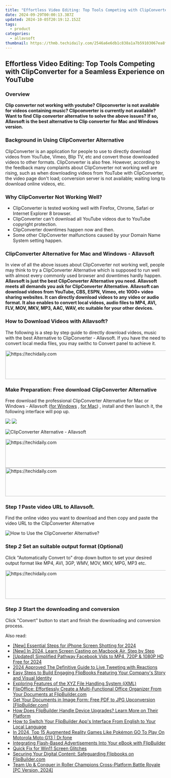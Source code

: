 ```yaml
---
title: "Effortless Video Editing: Top Tools Competing with ClipConverter for a Seamless Experience on YouTube"
date: 2024-09-29T00:00:13.387Z
updated: 2024-10-05T20:19:12.152Z
tags:
  - product
categories:
  - allavsoft
thumbnail: https://thmb.techidaily.com/2546a6e6db1c838a1a7b59103067ea8f9dccc09f3a86cd4ad8b0c7371cd0f3e3.jpg
---
```


## Effortless Video Editing: Top Tools Competing with ClipConverter for a Seamless Experience on YouTube

### Overview

**Clip converter not working with youtube? Clipconverter is not available for videos containing music? Clipconverter is currently not available? Want to find Clip converter alternative to solve the above issues? If so, Allavsoft is the best alternative to Clip converter for Mac and Windows version.**

### Background in Using ClipConverter Alternative

ClipConverter is an application for people to use to directly download videos from YouTube, Vimeo, Blip TV, etc and convert those downloaded videos to other formats. ClipConverter is also free. However, according to the feedback many complaints about ClipConverter not working well are rising, such as when downloading videos from YouTube with ClipConverter, the video page don't load; conversion server is not available; waiting long to download online videos, etc.

### Why ClipConverter Not Working Well?

* ClipConverter is tested working well with Firefox, Chrome, Safari or Internet Explorer 8 browser.
* ClipConverter can't download all YouTube videos due to YouTube copyright protection.
* ClipConverter downtimes happen now and then.
* Some other ClipConverter malfunctions caused by your Domain Name System setting happen.

### ClipConverter Alternative for Mac and Windows - Allavsoft

In view of all the above issues about ClipConverter not working well, people may think to try a ClipConverter Alternative which is supposed to run well with almost every commonly used browser and downtimes hardly happen. **Allavsoft is just the best ClipConverter Alternative you need. Allavsoft meets all demands you ask for ClipConverter Alternative. Allavsoft can download videos from YouTube, CBS, ESPN, Vimeo, etc 1000+ video sharing websites. It can directly download videos to any video or audio format. It also enables to convert local videos, audio files to MP4, AVI, FLV, MOV, MKV, MP3, AAC, WAV, etc suitable for your other devices.**

### How to Download Videos with Allavsoft?

The following is a step by step guide to directly download videos, music with the best Alternative to ClipConverter - Allavsoft. If you have the need to convert local media files, you may swithc to Convert panel to achieve it.

<!-- affiliate ads begin -->
<a href="https://appsumo.8odi.net/c/5597632/2037335/7443" target="_top" id="2037335">
  <img src="//a.impactradius-go.com/display-ad/7443-2037335" border="0" alt="https://techidaily.com" width="728" height="90"/>
</a>
<img height="0" width="0" src="https://appsumo.8odi.net/i/5597632/2037335/7443" style="position:absolute;visibility:hidden;" border="0" />
<!-- affiliate ads end -->

### Make Preparation: Free download ClipConverter Alternative

Free download the professional ClipConverter Alternative for Mac or Windows - Allavsoft ([for Windows](https://tools.techidaily.com/allavsoft/products/) , [for Mac](https://tools.techidaily.com/allavsoft/products/)) , install and then launch it, the following interface will pop up.

[![](https://www.allavsoft.com/how-to/../images/how-to/free-download-win.jpg)](https://tools.techidaily.com/allavsoft/products/) [![](https://www.allavsoft.com/how-to/../images/how-to/free-download-mac.jpg)](https://tools.techidaily.com/allavsoft/products/)

![ClipConverter Alternative - Allavsoft](https://www.allavsoft.com/how-to/../images/allavsoft/screen-shot-600.jpg)

<!-- affiliate ads begin -->
<a href="https://appsumo.8odi.net/c/5597632/2037318/7443" target="_top" id="2037318">
  <img src="//a.impactradius-go.com/display-ad/7443-2037318" border="0" alt="https://techidaily.com" width="728" height="90"/>
</a>
<img height="0" width="0" src="https://appsumo.8odi.net/i/5597632/2037318/7443" style="position:absolute;visibility:hidden;" border="0" />
<!-- affiliate ads end -->

<!-- affiliate ads begin -->
<a href="https://appsumo.8odi.net/c/5597632/2123748/7443" target="_top" id="2123748">
  <img src="//a.impactradius-go.com/display-ad/7443-2123748" border="0" alt="https://techidaily.com" width="600" height="90"/>
</a>
<img height="0" width="0" src="https://appsumo.8odi.net/i/5597632/2123748/7443" style="position:absolute;visibility:hidden;" border="0" />
<!-- affiliate ads end -->

### Step _1_ Paste video URL to Allavsoft.

Find the online video you want to download and then copy and paste the video URL to the ClipConverter Alternative

![How to Use the ClipConverter Alternative?](https://www.allavsoft.com/how-to/../images/how-to/clipconverter-alternative/how-to-use-clipconverter-alternative.jpg)

### Step _2_ Set an suitable output format (Optional)

Click "Automatically Convert to" drop down button to set your desired output format like MP4, AVI, 3GP, WMV, MOV, MKV, MPG, MP3 etc.

<!-- affiliate ads begin -->
<a href="https://aligracehair.sjv.io/c/5597632/1938682/19272" target="_top" id="1938682">
  <img src="//a.impactradius-go.com/display-ad/19272-1938682" border="0" alt="https://techidaily.com" width="728" height="90"/>
</a>
<img height="0" width="0" src="https://aligracehair.sjv.io/i/5597632/1938682/19272" style="position:absolute;visibility:hidden;" border="0" />
<!-- affiliate ads end -->

### Step _3_ Start the downloading and conversion

Click "Convert" button to start and finish the downloading and conversion process.

<ins class="adsbygoogle"
     style="display:block"
     data-ad-format="autorelaxed"
     data-ad-client="ca-pub-7571918770474297"
     data-ad-slot="1223367746"></ins>

<ins class="adsbygoogle"
     style="display:block"
     data-ad-client="ca-pub-7571918770474297"
     data-ad-slot="8358498916"
     data-ad-format="auto"
     data-full-width-responsive="true"></ins>

<span class="atpl-alsoreadstyle">Also read:</span>
<div><ul>
<li><a href="https://digital-screen-recording.techidaily.com/new-essential-steps-for-iphone-screen-shotting-for-2024/"><u>[New] Essential Steps for iPhone Screen Shotting for 2024</u></a></li>
<li><a href="https://screen-mirroring-recording.techidaily.com/new-in-2024-learn-screen-casting-on-macbook-air-step-by-step/"><u>[New] In 2024, Learn Screen Casting on Macbook Air, Step by Step</u></a></li>
<li><a href="https://facebook-video-recording.techidaily.com/updated-simplified-pathway-facebook-vids-to-mp4-720p-and-1080p-hd-free-for-2024/"><u>[Updated] Simplified Pathway Facebook Vids to MP4, 720P & 1080P HD Free for 2024</u></a></li>
<li><a href="https://twitter-videos.techidaily.com/2024-approved-the-definitive-guide-to-live-tweeting-with-reactions/"><u>2024 Approved The Definitive Guide to Live Tweeting with Reactions</u></a></li>
<li><a href="https://win-trending.techidaily.com/easy-steps-to-build-engaging-flipbooks-featuring-your-companys-story-and-visual-identity/"><u>Easy Steps to Build Engaging FlipBooks Featuring Your Company's Story and Visual Identity</u></a></li>
<li><a href="https://fox-ssl.techidaily.com/exploring-features-of-the-xyz-file-handling-system-ixml/"><u>Exploring Features of the XYZ File Handling System (iXML)</u></a></li>
<li><a href="https://win-trending.techidaily.com/flipoffice-effortlessly-create-a-multi-functional-office-organizer-from-your-documents-at-flipbuildercom/"><u>FlipOffice: Effortlessly Create a Multi-Functional Office Organizer From Your Documents at FlipBuilder.com</u></a></li>
<li><a href="https://win-trending.techidaily.com/get-your-documents-in-image-form-free-pdf-to-jpg-upconversion-flipbuildercom/"><u>Get Your Documents in Image Form: Free PDF to JPG Upconversion [FlipBuilder.com]</u></a></li>
<li><a href="https://win-trending.techidaily.com/how-does-flipbuilder-handle-device-upgrades-learn-more-on-their-platform/"><u>How Does FlipBuilder Handle Device Upgrades? Learn More on Their Platform</u></a></li>
<li><a href="https://win-trending.techidaily.com/how-to-switch-your-flipbuilder-apps-interface-from-english-to-your-local-language/"><u>How to Switch Your FlipBuilder App's Interface From English to Your Local Language</u></a></li>
<li><a href="https://android-pokemon-go.techidaily.com/in-2024-top-15-augmented-reality-games-like-pokemon-go-to-play-on-motorola-moto-g13-drfone-by-drfone-virtual-android/"><u>In 2024, Top 15 Augmented Reality Games Like Pokémon GO To Play On Motorola Moto G13 | Dr.fone</u></a></li>
<li><a href="https://win-trending.techidaily.com/integrating-flash-based-advertisements-into-your-ebook-with-flipbuilder/"><u>Integrating Flash-Based Advertisements Into Your eBook with FlipBuilder</u></a></li>
<li><a href="https://network-issues.techidaily.com/quick-fix-for-win11-screen-glitches/"><u>Quick Fix for Win11 Screen Glitches</u></a></li>
<li><a href="https://win-trending.techidaily.com/securing-your-digital-content-safeguarding-flipbooks-on-flipbuildercom/"><u>Securing Your Digital Content: Safeguarding Flipbooks on FlipBuilder.com</u></a></li>
<li><a href="https://win-answers.techidaily.com/team-up-and-conquer-in-roller-champions-cross-platform-battle-royale-pc-version-2024/"><u>Team Up & Conquer in Roller Champions Cross-Platform Battle Royale [PC Version, 2024]</u></a></li>
</ul></div>

